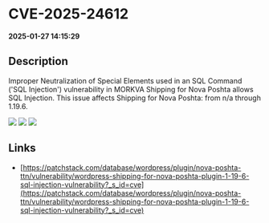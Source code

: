 # CVE-2025-24612

**2025-01-27 14:15:29**

## Description
Improper Neutralization of Special Elements used in an SQL Command ('SQL Injection') vulnerability in MORKVA Shipping for Nova Poshta allows SQL Injection. This issue affects Shipping for Nova Poshta: from n/a through 1.19.6.

![](https://img.shields.io/static/v1?label=Score&message=9.3&color=red)
![](https://img.shields.io/static/v1?label=Severity&message=CRITICAL&color=red)
![](https://img.shields.io/static/v1?label=CWE&message=SQL&color=green)

## Links
- [https://patchstack.com/database/wordpress/plugin/nova-poshta-ttn/vulnerability/wordpress-shipping-for-nova-poshta-plugin-1-19-6-sql-injection-vulnerability?_s_id=cve](https://patchstack.com/database/wordpress/plugin/nova-poshta-ttn/vulnerability/wordpress-shipping-for-nova-poshta-plugin-1-19-6-sql-injection-vulnerability?_s_id=cve)
